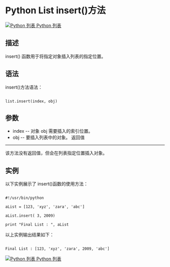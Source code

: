 Python List insert()方法
======================

 [![Python 列表](../images/up.gif)
 Python 列表](python-lists.html)


  描述
--

 insert() 函数用于将指定对象插入列表的指定位置。

 语法
--

 insert()方法语法：

 
```

list.insert(index, obj)

```

 参数
--

  * index -- 对象 obj 需要插入的索引位置。
 * obj -- 要插入列表中的对象。
  返回值
---

 该方法没有返回值，但会在列表指定位置插入对象。

 实例
--

 以下实例展示了 insert()函数的使用方法：

 
```

#!/usr/bin/python

aList = [123, 'xyz', 'zara', 'abc']

aList.insert( 3, 2009)

print "Final List : ", aList

```

 以上实例输出结果如下：

 
```

Final List : [123, 'xyz', 'zara', 2009, 'abc']

```

[![Python 列表](../images/up.gif)
 Python 列表](python-lists.html)